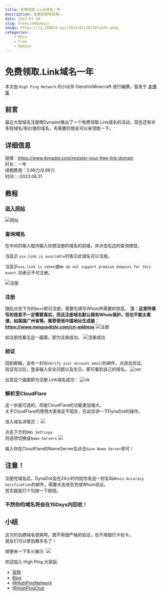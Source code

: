 ```yaml
---
title: 免费领取.Link域名一年
description: 免费获取域名哦~~
date: 2023-07-20
slug: FreeLinkDomain
image: https://i2.100024.xyz/2023/07/20/10fybfn.webp
categories:
    - Main
    - Free
    - Domain
---
```

# 免费领取.Link域名一年

本文由 `High Ping Network` 的小伙伴 GenshinMinecraft 进行编撰，首发于 [本博客](https://blog.highp.ing)

## 前言
最近大型域名注册商Dynadot推出了一个免费领取.Link域名的活动，现在还有许多短域名/有价值的域名，有需要的朋友可以来领取一下。

## 详细信息
链接：<https://www.dynadot.com/register-your-free-link-domain> \
时长：一年 \
续期费用：3.99刀/9.99刀 \
时间：-2023.08.31

## 教程
### [进入网站](https://www.dynadot.com/register-your-free-link-domain) 
![网址](https://i2.100024.xyz/2023/07/20/10fybfn.webp)

### 查询域名
在中间的输入框内输入你想注册的域名的前缀，并点击右边的查询按钮，

当显示
`xxx.link is available`时表示此域名可以注册。

当显示`xxx.link is taken`或`We do not support premium domains for this event.`则表示不可注册。

![注册](https://i2.100024.xyz/2023/07/20/10k19qa.webp)

### 注册
随后点击下方的`Next`即可注册，需要先填写Whois所需要的信息。
**注：这里所填写的信息不一定需要真实，而且注册域名默认拥有Whois保护。但也不能太离谱，如美国广州省等。推荐使用中国地址生成器：<https://www.meiguodizhi.com/cn-address>**
![注册](https://i2.100024.xyz/2023/07/20/10p7dv2.webp)

如注册完看见这一画面，即为注册成功。
![注册成功](https://i2.100024.xyz/2023/07/20/10umv5s.webp)

### 验证
回到邮箱，会有一封叫`Verify your account email`的邮件，点进去验证。\
验证完过后，登录输入安全问题以及生日，即可看到自己的域名。
![ver](https://i2.100024.xyz/2023/07/21/iqbdao.webp)

出现这个画面即为注册.Link域名成功：
![ok](https://i2.100024.xyz/2023/07/21/irh8ju.webp)

### 解析至CloudFlare
这一步是可选的，但是CloudFlare的功能更加强大。\
关于CloudFlare的使用大家肯定不陌生，在此仅讲一下DynaDot的操作。

进入域名详情页：
![](https://i2.100024.xyz/2023/07/21/itrq36.webp)

点击下方的`DNS Settings`\
将选项切换成`Name Servers`
![](https://i2.100024.xyz/2023/07/21/iuz8z1.webp)

输入你在CloudFlare的NameServer后点击`Save Name Server`即可！

## 注意！
注册完域名后，DynaDot会在24小时内给你发送一封名叫`Whois Accuracy Verification`的邮件，需要点击进去完成Whois验证。\
其实就是打个勾按一下按钮。
### 不然你的域名将会在15Days内回收！ ###

## 小结
这次的白嫖域名很爽啊，既不用很严格的验证，也不用银行卡验卡。\
朋友们可以使劲薅羊毛了！

顺便来一下军火展示:
![](https://i2.100024.xyz/2023/07/21/iyloee.webp)

欢迎加入 High Ping 大家庭:
- [官网](https://highp.ing)
- [Blog](https://blog.highp.ing)
- [@HighPingNetwork](https://t.me/HighPingNetwork)
- [@HighPingChat](https://t.me/highpingchat)